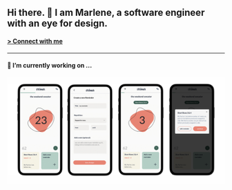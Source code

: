 ## Hi there. 👋 I am Marlene, a software engineer with an eye for design. 

#### [> Connect with me](https://www.linkedin.com/in/marlene-goedecke/) 
<hr>

#### 🔭 I’m currently working on ...

![image](./images/preview_stitchmate.jpg)





